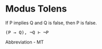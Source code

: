 # Modus Tolens
If P implies Q and Q is false, then P is false.
<pre>(P → Q), ¬Q ⊢ ¬P</pre>
Abbreviation - MT
